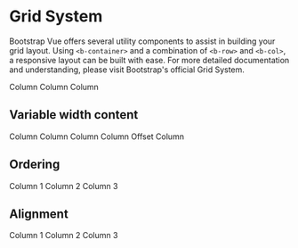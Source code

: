 # Grid System

<div class="lead mb-5">

Bootstrap Vue offers several utility components to assist in building your grid layout.
Using `<b-container>` and a combination of `<b-row>` and `<b-col>`, a responsive layout can be built with ease.
For more detailed documentation and understanding, please visit Bootstrap's official Grid System.

</div>

<HighlightCard>
  <b-container>
    <b-row class="bd-example-row">
      <b-col>
        Column
      </b-col>
        <b-col>
        Column
      </b-col>
        <b-col>
        Column
      </b-col>
    </b-row>
  </b-container>
  <template #html>

```vue-html
<b-container>
  <b-row>
    <b-col>
      Column
    </b-col>
      <b-col>
      Column
    </b-col>
      <b-col>
      Column
    </b-col>
  </b-row>
</b-container>
```

  </template>
</HighlightCard>

## Variable width content

<HighlightCard>
  <b-container>
    <b-row class="bd-example-row">
      <b-col lg="6">
        Column
      </b-col>
      <b-col lg="6">
        Column
      </b-col>
      <b-col md="6" lg="3">
        Column
      </b-col>
      <b-col md="6" lg="9">
        Column
      </b-col>
      <b-col offset="3" md="6" lg="9">
        Offset Column
      </b-col>
    </b-row>
  </b-container>
  <template #html>

```vue-html
<b-container>
  <b-row>
    <b-col lg="6">
      Column
    </b-col>
    <b-col lg="6">
      Column
    </b-col>
    <b-col md="6" lg="3">
      Column
    </b-col>
    <b-col offset="3" md="6" lg="9">
      Offset Column
    </b-col>
  </b-row>
</b-container>
```

  </template>
</HighlightCard>

## Ordering

<HighlightCard>
  <b-container>
    <b-row class="bd-example-row">
      <b-col order="2" order-lg="3">
        Column 1
      </b-col>
        <b-col order="3" order-lg="2">
        Column 2
      </b-col >
        <b-col order="1" order-lg="1">
        Column 3
      </b-col>
    </b-row>
  </b-container>
  <template #html>

```vue-html
<b-container>
  <b-row>
    <b-col order="2" order-lg="3">
      Column 1
    </b-col>
      <b-col order="3" order-lg="2">
      Column 2
    </b-col >
      <b-col order="1" order-lg="1">
      Column 3
    </b-col>
  </b-row>
</b-container>
```

  </template>
</HighlightCard>

## Alignment

<HighlightCard>
  <b-container>
    <b-row class="bd-example-row" style="min-height: 10rem">
      <b-col alignSelf="center">
        Column 1
      </b-col>
        <b-col alignSelf="start">
        Column 2
      </b-col >
        <b-col alignSelf="end">
        Column 3
      </b-col>
    </b-row>
  </b-container>
  <template #html>

```vue-html
<b-container>
  <b-row>
    <b-col alignSelf="center">
      Column 1
    </b-col>
      <b-col alignSelf="start">
      Column 2
    </b-col >
      <b-col alignSelf="end">
      Column 3
    </b-col>
  </b-row>
</b-container>
```

  </template>
</HighlightCard>

<ComponentReference :data="data"></ComponentReference>

<script setup lang="ts">
import {data} from '../../data/components/gridSystem.data'
import ComponentReference from '../../components/ComponentReference.vue'
import HighlightCard from '../../components/HighlightCard.vue'
import {BCard, BCardBody, BContainer, BRow, BCol, BImg} from 'bootstrap-vue-next'
</script>
